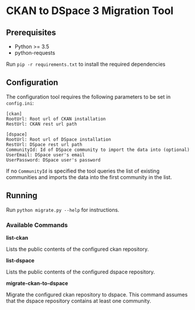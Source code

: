 # CKAN to DSpace 3 Migration Tool

## Prerequisites

* Python >= 3.5
* python-requests

Run `pip -r requirements.txt` to install the required dependencies


## Configuration

The configuration tool requires the following parameters to be set in `config.ini`:

```
[ckan]
RootUrl: Root url of CKAN installation
RestUrl: CKAN rest url path

[dspace]
RootUrl: Root url of DSpace installation
RestUrl: DSpace rest url path
CommunityId: Id of DSpace community to import the data into (optional)
UserEmail: DSpace user's email
UserPassword: DSpace user's password
```

If no `CommunityId` is specified the tool queries the list of existing communities and imports the data into the first community in the list.

## Running

Run `python migrate.py --help` for instructions.

### Available Commands

**list-ckan**

Lists the public contents of the configured ckan repository.

**list-dspace**

Lists the public contents of the configured dspace repository.

**migrate-ckan-to-dspace**

Migrate the configured ckan repository to dspace. This command assumes that the dspace repository contains at least one community.
